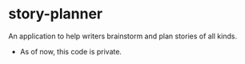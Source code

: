 # story-planner
An application to help writers brainstorm and plan stories of all kinds.

* As of now, this code is private.
